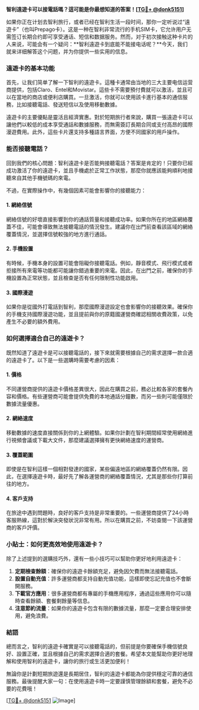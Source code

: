 **智利遠遊卡可以接電話嗎？這可能是你最想知道的答案！[[TG💪+ @donk5151](https://t.me/s/donk5151)]**

如果你正在计划去智利旅行，或者已经在智利生活一段时间，那你一定听说过“遠遊卡”（也叫Prepago卡）。这是一种在智利非常流行的手机SIM卡，它允许用户无需签订长期合约即可享受通话、短信和数据服务。然而，对于初次接触这种卡片的人来说，可能会有一个疑问：**智利遠遊卡到底能不能接电话呢？**今天，我们就来详细解答这个问题，并为你提供一些实用的信息。

### 遠遊卡的基本功能

首先，让我们简单了解一下智利的遠遊卡。這種卡通常由当地的三大主要电信运营商提供，包括Claro、Entel和Movistar。這些卡不需要預付費就可以激活，並且可以在當地的商店或便利店購買。一旦激活，你就可以使用該卡進行基本的通信服務，比如接聽電話、發送短信以及使用移動數據。

遠遊卡的主要優點是靈活且經濟實惠。對於短期旅行者來說，購買一張遠遊卡可以讓他們以較低的成本享受通話和數據服務，而無需簽訂長期合同或支付高昂的國際漫遊費用。此外，這些卡片還支持多種語言界面，方便不同國家的用戶操作。

### 能否接聽電話？

回到我們的核心問題：智利遠遊卡是否能夠接聽電話？答案是肯定的！只要你已經成功激活了你的遠遊卡，並且手機處於正常工作狀態，那麼你就應該能夠順利地接聽來自其他手機號碼的來電。

不過，在實際操作中，有幾個因素可能會影響你的接聽能力：

#### 1. **網絡信號**
   網絡信號的好壞直接影響到你的通話質量和接聽成功率。如果你所在的地區網絡覆蓋不佳，可能會導致無法接聽電話的情況發生。建議你在出門前查看該區域的網絡覆蓋情況，並選擇信號較強的地方進行通話。

#### 2. **手機設置**
   有時候，手機本身的設置可能會阻礙你接聽電話。例如，靜音模式、飛行模式或者拒接所有來電等功能都可能讓你錯過重要的來電。因此，在出門之前，確保你的手機設置為正常狀態，並且檢查是否有任何限制性功能啟用。

#### 3. **國際漫遊**
   如果你是從國外打電話到智利，那麼國際漫遊設定也會影響你的接聽效果。確保你的手機支持國際漫遊功能，並且提前與你的原籍國運營商確認相關收費政策，以免產生不必要的額外費用。

### 如何選擇適合自己的遠遊卡？

既然知道了遠遊卡是可以接聽電話的，接下來就需要根據自己的需求選擇一款合適的遠遊卡了。以下是一些選購時需要考慮的因素：

#### 1. **價格**
   不同運營商提供的遠遊卡價格差異很大，因此在購買之前，務必比較各家的套餐內容和價格。有些運營商可能會提供免費的本地通話分鐘數，而另一些則可能僅限於數據流量優惠。

#### 2. **網絡速度**
   移動數據的速度直接關係到你的上網體驗。如果你計劃在智利期間經常使用網絡進行視頻會議或下載大文件，那麼建議選擇擁有更快網絡速度的運營商。

#### 3. **覆蓋範圍**
   即使是在智利這樣一個相對發達的國家，某些偏遠地區的網絡覆蓋仍然有限。因此，在選擇遠遊卡時，最好先了解各運營商的網絡覆蓋情況，尤其是那些你打算前往的地方。

#### 4. **客戶支持**
   在旅途中遇到問題時，良好的客戶支持是非常重要的。一些運營商提供了24小時客服熱線，這對於解決突發狀況非常有用。所以在購買之前，不妨查閱一下該運營商的客戶評價。

### 小貼士：如何更高效地使用遠遊卡？

除了上述提到的選購技巧外，還有一些小技巧可以幫助你更好地利用遠遊卡：

1. **定期檢查餘額**：確保你的遠遊卡餘額充足，避免因欠費而無法接聽電話。
2. **設置自動充值**：許多運營商都支持自動充值功能，這樣即使忘記充值也不會斷開服務。
3. **下載官方應用**：很多運營商都有專屬的手機應用程序，通過這些應用你可以隨時查看餘額、套餐剩餘量等信息。
4. **注意節約流量**：如果你的遠遊卡包含有限的數據流量，那麼一定要合理安排使用，避免浪費。

### 結語

總而言之，智利的遠遊卡確實是可以接聽電話的，但前提是你要確保手機信號良好、設置正確，並且根據自己的需求選擇合適的套餐。希望本文能幫助你更好地理解和使用智利的遠遊卡，讓你的旅行或生活更加便利！

無論你是計劃短期旅遊還是長期居住，智利的遠遊卡都能為你提供穩定可靠的通信服務。最後提醒大家一句：在使用遠遊卡時一定要謹慎管理餘額和套餐，避免不必要的花費哦！

[[TG💪+ @donk5151](https://t.me/s/donk5151) ![Image](https://i.postimg.cc/rwNCRYN7/Snipaste-2025-04-30-17-27-05.png)]